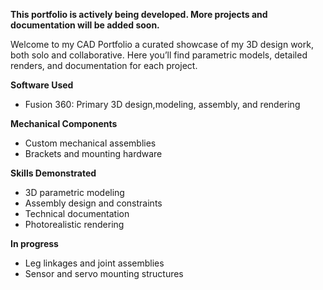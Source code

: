 **This portfolio is actively being developed. More projects and documentation will be added soon.**

Welcome to my CAD Portfolio a curated showcase of my 3D design work, both solo and collaborative. Here you’ll find parametric models, detailed renders, and documentation for each project.



**Software Used**
- Fusion 360: Primary 3D design,modeling, assembly, and rendering 

**Mechanical Components**
- Custom mechanical assemblies
- Brackets and mounting hardware


**Skills Demonstrated**
- 3D parametric modeling
- Assembly design and constraints
- Technical documentation
- Photorealistic rendering

**In progress**
- Leg linkages and joint assemblies
- Sensor and servo mounting structures 
